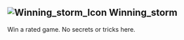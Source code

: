 ## ![Winning_storm_Icon](https://raw.githubusercontent.com/1IlIl/wikidata/main/achievement_icons/Winning_storm.png) Winning_storm





Win a rated game. No secrets or tricks here.

